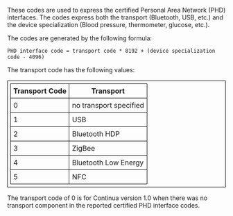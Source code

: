 These codes are used to express the certified Personal Area Network (PHD) interfaces. The codes express both the transport (Bluetooth, USB, etc.) and the device specialization (Blood pressure, thermometer, glucose, etc.).

<style>table, th, td {
border: 1px solid black;
border-collapse:collapse;
padding: 6px;}</style>

The codes are generated by the following formula:

```
PHD interface code = transport code * 8192 + (device specialization code - 4096)
```
The transport code has the following values:

|Transport Code|Transport|
|--|--|
|0|no transport specified|
|1|USB|
|2|Bluetooth HDP|
|3|ZigBee|
|4|Bluetooth Low Energy|
|5|NFC|

The transport code of 0 is for Continua version 1.0 when there was no transport component in the reported certified PHD interface codes.
